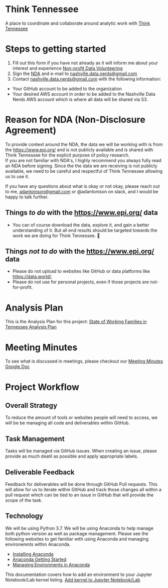 # Think Tennessee
A place to coordinate and collaborate around analytic work with [Think Tennessee](https://thinktennessee.org/)

# Steps to getting started

1. Fill out this form if you have not already as it will inform me about your interest and experience [Non-profit Data Volunteering](https://forms.gle/bHpH2MbZNsPEK64K7)
2. Sign the [NDA](https://github.com/nashville-data-nerds/think_tennessee/blob/master/documents/ThinkTN%20Form%20Non-Disclosure%20Agreement_Data%20Nerds.pdf) and e-mail to nashville.data.nerds@gmail.com
3. Contact nashville.data.nerds@gmail.com with the following information:
  - Your GitHub account to be added to the organization
  - Your desired AWS account in order to be added to the Nashville Data Nerds AWS account which is where all data will be shared via S3.
  
# Reason for NDA (Non-Disclosure Agreement)

To provide context around the NDA, the data we will be working with is from the https://www.epi.org/ and is not publicly available and is shared with Think Tennessee for the explicit purpose of policy research.  
If you are not familiar with NDA's, I highly recommend you always fully read an NDA before signing.  Since the the data we are receiving is not publicly available, we need to be careful and respectful of Think Tennessee allowing us to use it.

If you have any questions about what is okay or not okay, please reach out to me, adantonison@gmail.com or @adantonison on slack, and I would be happy to talk further.

## Things _to do_ with the https://www.epi.org/ data
- You can of course download the data, explore it, and gain a better understanding of it.  But all end results should be targeted towards the work we are doing for Think Tennessee. :slightly_smiling_face: 

## Things _not to do_ with the https://www.epi.org/ data
- Please do not upload to websites like GitHub or data platforms like https://data.world/.
- Please do not use for personal projects, even if those projects are not-for-profit.  

# Analysis Plan

This is the Analysis Plan for this project: [State of Working Families in Tennessee Analysis Plan](https://docs.google.com/document/d/15E7G7LibFNAwqIK3k5wSeN-T7lJCnGOPJ9al89iQw9k/edit?usp=sharing)

# Meeting Minutes

To see what is discussed in meetings, please checkout our [Meeting Minutes Google Doc](https://docs.google.com/document/d/1_nruqEVjQs1jA1xMakpx-6IIdAKPxp5onBrjgKeg7Vs/edit?usp=sharing)

# Project Workflow

## Overall Strategy

To reduce the amount of tools or websites people will need to access, we will be be managing all code and deliverables within GitHub. 

## Task Management

Tasks will be managed via GitHub issues.  When creating an issue, please provide as much deatil as possible and apply appropriate labels.

## Deliverable Feedback

Feedback for deliverables will be done through GitHub Pull requests.  This will allow for us to iterate within GitHub and track those changes all within a pull request which can be tied to an issue in GitHub that will provide the scope of the task.

## Technology

We will be using Python 3.7.  We will be using Anaconda to help manage both python version as well as package management.  Please see the following websites to get familiar with using Anaconda and managing environemnts within Anaconda.
- [Installing Anaconda](https://docs.anaconda.com/anaconda/install/)
- [Anaconda Getting Started](https://docs.conda.io/projects/conda/en/latest/user-guide/getting-started.html)
- [Managing Environments in Anaconda](https://docs.conda.io/projects/conda/en/latest/user-guide/tasks/manage-environments.html)

This documentation covers how to add an environment to your Jupyter Notebook/Lab kernel listing. [Add kernel to Jupyter Notebook/Lab](https://ipython.readthedocs.io/en/stable/install/kernel_install.html)

